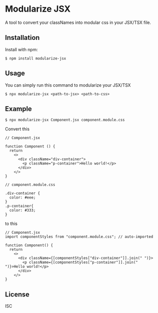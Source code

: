 # Modularize JSX

A tool to convert your classNames into modular css in your JSX/TSX file.

## Installation

Install with npm:

    $ npm install modularize-jsx

## Usage

You can simply run this command to modularize your JSX/TSX

    $ npx modularize-jsx <path-to-jsx> <path-to-css>

## Example

    $ npx modularize-jsx Component.jsx component.module.css

Convert this

```
// Component.jsx

function Component () {
  return
    <>
      <div className="div-container">
        <p className="p-container">Hello world!</p>
      </div>
    </>
}
```

```
// component.module.css

.div-container {
  color: #eee;
}
.p-container{
  color: #333;
}
```

to this

```
// Component.jsx
import componentStyles from "component.module.css"; // auto-imported

function Component() {
  return
    <>
      <div className={[componentStyles["div-container"]].join(" ")}>
        <p className={[componentStyles["p-container"]].join(" ")}>Hello world!</p>
      </div>
    </>
}

```

## License

ISC

